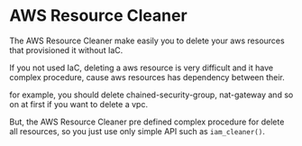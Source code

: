 # AWS Resource Cleaner

The AWS Resource Cleaner make easily you to delete your aws resources that provisioned it without IaC.

If you not used IaC, deleting a aws resource is very difficult and it have complex procedure, cause aws resources has dependency between their.

for example, you should delete chained-security-group, nat-gateway and so on at first if you want to delete a vpc.

But, the AWS Resource Cleaner pre defined complex procedure for delete all resources, so you just use only simple API such as `iam_cleaner()`.
